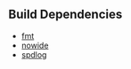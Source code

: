 ## Build Dependencies
* [fmt](https://github.com/fmtlib/fmt)
* [nowide](https://github.com/boostorg/nowide/tree/standalone)
* [spdlog](https://github.com/gabime/spdlog)
